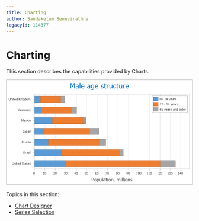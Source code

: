 ```yaml
---
title: Charting
author: Sandakelum Senevirathna
legacyId: 114377
---
```

# Charting
This section describes the capabilities provided by Charts.

![Charts_Main](../images/img9057.png)

Topics in this section:
* [Chart Designer](charting/chart-designer.md)
* [Series Selection](charting/series-selection.md)